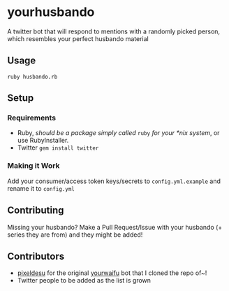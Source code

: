 # yourhusbando

A twitter bot that will respond to mentions with a randomly picked person, which resembles your perfect husbando material

## Usage

`ruby husbando.rb`

## Setup

### Requirements

* Ruby, *should be a package simply called* `ruby` *for your \*nix system*, or use RubyInstaller.
* Twitter `gem install twitter`

### Making it Work

Add your consumer/access token keys/secrets to `config.yml.example` and rename it to `config.yml`

## Contributing

Missing your husbando? Make a Pull Request/Issue with your husbando (+ series they are from) and they might be added!

## Contributors

* [pixeldesu](https://github.com/pixeldesu) for the original [yourwaifu](https://github.com/pixeldesu/yourwaifu) bot that I cloned the repo of~!
* Twitter people to be added as the list is grown
